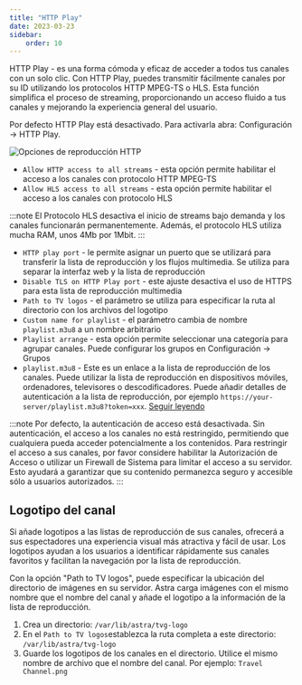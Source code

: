 ```yaml
---
title: "HTTP Play"
date: 2023-03-23
sidebar:
    order: 10
---
```


HTTP Play - es una forma cómoda y eficaz de acceder a todos tus canales con un solo clic. Con HTTP Play, puedes transmitir fácilmente canales por su ID utilizando los protocolos HTTP MPEG-TS o HLS. Esta función simplifica el proceso de streaming, proporcionando un acceso fluido a tus canales y mejorando la experiencia general del usuario.

Por defecto HTTP Play está desactivado. Para activarla abra: Configuración -> HTTP Play.

![Opciones de reproducción HTTP](https://cdn.cesbo.com/help/astra/delivery/http-hls/http-play/options.png)

- `Allow HTTP access to all streams` - esta opción permite habilitar el acceso a los canales con protocolo HTTP MPEG-TS
- `Allow HLS access to all streams` - esta opción permite habilitar el acceso a los canales con protocolo HLS

:::note
El Protocolo HLS desactiva el inicio de streams bajo demanda y los canales funcionarán permanentemente. Además, el protocolo HLS utiliza mucha RAM, unos 4Mb por 1Mbit.
:::

- `HTTP play port` - le permite asignar un puerto que se utilizará para transferir la lista de reproducción y los flujos multimedia. Se utiliza para separar la interfaz web y la lista de reproducción
- `Disable TLS on HTTP Play port` - este ajuste desactiva el uso de HTTPS para esta lista de reproducción multimedia
- `Path to TV logos` - el parámetro se utiliza para especificar la ruta al directorio con los archivos del logotipo
- `Custom name for playlist` - el parámetro cambia de nombre `playlist.m3u8` a un nombre arbitrario
- `Playlist arrange` - esta opción permite seleccionar una categoría para agrupar canales. Puede configurar los grupos en Configuración -> Grupos
- `playlist.m3u8` - Este es un enlace a la lista de reproducción de los canales. Puede utilizar la lista de reproducción en dispositivos móviles, ordenadores, televisores o descodificadores. Puede añadir detalles de autenticación a la lista de reproducción, por ejemplo `https://your-server/playlist.m3u8?token=xxx`. [Seguir leyendo](/es/astra/delivery/http-hls/playlist)

:::note
Por defecto, la autenticación de acceso está desactivada. Sin autenticación, el acceso a los canales no está restringido, permitiendo que cualquiera pueda acceder potencialmente a los contenidos. Para restringir el acceso a sus canales, por favor considere habilitar la Autorización de Acceso o utilizar un Firewall de Sistema para limitar el acceso a su servidor. Esto ayudará a garantizar que su contenido permanezca seguro y accesible sólo a usuarios autorizados.
:::

## Logotipo del canal[](/es/astra/delivery/http-hls/http-play#channel-logo)

Si añade logotipos a las listas de reproducción de sus canales, ofrecerá a sus espectadores una experiencia visual más atractiva y fácil de usar. Los logotipos ayudan a los usuarios a identificar rápidamente sus canales favoritos y facilitan la navegación por la lista de reproducción.

Con la opción "Path to TV logos", puede especificar la ubicación del directorio de imágenes en su servidor. Astra carga imágenes con el mismo nombre que el nombre del canal y añade el logotipo a la información de la lista de reproducción.

1. Crea un directorio: `/var/lib/astra/tvg-logo`
2. En el `Path to TV logos`establezca la ruta completa a este directorio: `/var/lib/astra/tvg-logo`
3. Guarde los logotipos de los canales en el directorio. Utilice el mismo nombre de archivo que el nombre del canal. Por ejemplo: `Travel Channel.png`

